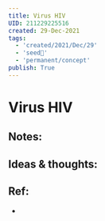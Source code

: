 ```yaml
---
title: Virus HIV
UID: 211229225516
created: 29-Dec-2021
tags:
  - 'created/2021/Dec/29'
  - 'seed🥜'
  - 'permanent/concept'
publish: True
---
```

# Virus HIV

## Notes:


## Ideas & thoughts:


## Ref:
- 